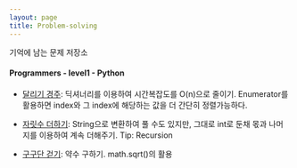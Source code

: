 ```yaml
---
layout: page
title: Problem-solving
---
```


기억에 남는 문제 저장소

#### Programmers - level1 - Python
- [달리기 경주](https://dangalee.github.io/2023-05-09-runner-problem/): 딕셔너리를 이용하여 시간복잡도를 O(n)으로 줄이기. Enumerator를 활용하면 index와 그 index에 해당하는 값을 더 간단히 정렬가능하다.

- [자릿수 더하기](https://dangalee.github.io/2023-05-15-sum-digit/): String으로 변환하여 풀 수도 있지만, 그대로 int로 둔채 몫과 나머지를 이용하여 계속 더해주기. Tip: Recursion

- [구구단 걷기](https://dangalee.github.io/2023-05-18-gugudan-walking/): 약수 구하기. math.sqrt()의 활용


